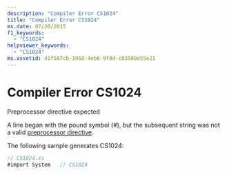 ```yaml
---
description: "Compiler Error CS1024"
title: "Compiler Error CS1024"
ms.date: 07/20/2015
f1_keywords: 
  - "CS1024"
helpviewer_keywords: 
  - "CS1024"
ms.assetid: 41f587cb-1958-4eb6-9f8d-c03500e55e21
---
```

# Compiler Error CS1024
Preprocessor directive expected  
  
 A line began with the pound symbol (#), but the subsequent string was not a valid [preprocessor directive](../language-reference/preprocessor-directives/index.md).  
  
 The following sample generates CS1024:  
  
```csharp  
// CS1024.cs  
#import System   // CS1024  
```
